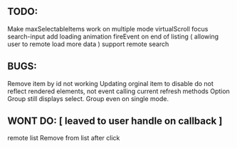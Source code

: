 TODO:
-----
Make maxSelectableItems work on multiple mode
virtualScroll
focus search-input
add loading animation
fireEvent on end of listing ( allowing user to remote load more data )
support remote search

BUGS:
-----
Remove item by id not working
Updating orginal item to disable do not reflect rendered elements, not event calling current refresh methods
Option Group still displays select. Group even on single mode.

WONT DO: [ leaved to user handle on callback ]
-------
remote list
Remove from list after click
